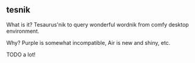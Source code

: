 tesnik
------

What is it? 
	Tesaurus'nik to query wonderful wordnik from comfy desktop environment.

Why?
	Purple is somewhat incompatible, Air is new and shiny, etc.

TODO
	a lot!
